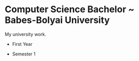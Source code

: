 # Computer Science Bachelor ~ Babes-Bolyai University
My university work.

* First Year
+ Semester 1
